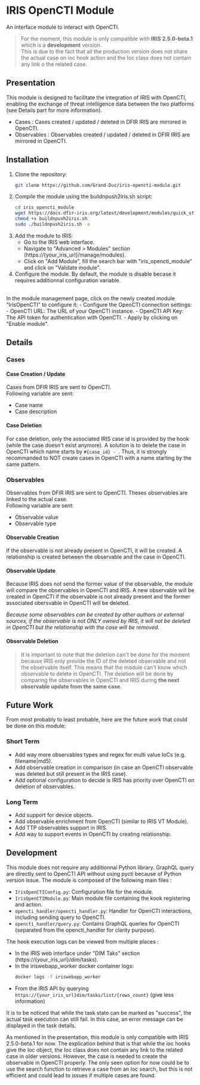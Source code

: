 # IRIS OpenCTI Module
An interface module to interact with OpenCTI.
> For the moment, this module is only compatible with **IRIS 2.5.0-beta.1** which is a **development** version.</br>
> This is due to the fact that all the production version does not share the actual case on ioc hook action and the Ioc class does not contain any link o the related case.
## Presentation
This module is designed to facilitate the integration of IRIS with OpenCTI, enabling the exchange of threat intelligence data between the two platforms (see Details part for more information).
- Cases : Cases created / updated / deleted in DFIR IRIS are mirrored in OpenCTI.
- Observables : Observables created / updated / deleted in DFIR IRIS are mirrored in OpenCTI.
## Installation
1. Clone the repository:
   ```bash
   git clone https://github.com/Grand-Duc/iris-opencti-module.git
    ```
2. Compile the module using the buildnpush2iris.sh script:
    ```bash
    cd iris_opencti_module
    wget https://docs.dfir-iris.org/latest/development/modules/quick_start/buildnpush2iris.sh
    chmod +x buildnpush2iris.sh
    sudo ./buildnpush2iris.sh -a
    ```
3. Add the module to IRIS:
   - Go to the IRIS web interface.
   - Navigate to "Advanced > Modules" section (https://{your_iris_url}/manage/modules).
   - Click on "Add Module", fill the search bar with "iris_opencti_module" and click on "Validate module".
4. Configure the module.
By default, the module is disable becase it requires additionnal configuration variable.
</br>
In the module management page, click on the newly created module "IrisOpenCTI" to configure it:
   - Configure the OpenCTI connection settings:
     - OpenCTI URL: The URL of your OpenCTI instance.
     -  OpenCTI API Key: The API token for authentication with OpenCTI.
   - Apply by clicking on "Enable module".

## Details
### Cases
#### Case Creation / Update
Cases from DFIR IRIS are sent to OpenCTI.
</br>
Following variable are sent:
- Case name
- Case description

#### Case Deletion
For case deletion, only the associated IRIS case id is provided by the hook (while the case doesn't exist anymore). A solution is to delete the case in OpenCTI which name starts by `#{case_id} - `. Thus, it is strongly recommanded to NOT create cases in OpenCTI with a name starting by the same pattern.

### Observables
Observables from DFIR IRIS are sent to OpenCTI. Theses observables are linked to the actual case.
</br>
Following variable are sent:
- Observable value
- Observable type

#### Observable Creation
If the observable is not already present in OpenCTI, it will be created. A relationship is created between the observable and the case in OpenCTI.
#### Observable Update
Because IRIS does not send the former value of the observable, the module will compare the observables in OpenCTI and IRIS. A new observable will be created in OpenCTI if the observable is not already present and the former associated obersvable in OpenCTI will be deleted.

*Because some observables can be created by other authors or external sources, if the observable is not ONLY owned by IRIS, it will not be deleted in OpenCTI but the relationship with the case will be removed.*
#### Observable Deletion
> It is important to note that the deletion can't be done for the moment because IRIS only provide the ID of the deleted observable and not the observable itself. This means that the module can't know which observable to delete in OpenCTI. The deletion will be done by comparing the observables in OpenCTI and IRIS during **the next observable update from the same case**.


## Future Work
From most probably to least probable, here are the future work that could be done on this module:
### Short Term
- Add way more observables types and regex for multi value IoCs (e.g. filename|md5).
- Add observable creation in comparison (in case an OpenCTI observable was deleted but still present in the IRIS case).
- Add optional configuration to decide is IRIS has priority over OpenCTI on deletion of observables.
### Long Term
- Add support for device objects.
- Add observable enrichment from OpenCTI (similar to IRIS VT Module).
- Add TTP observables support in IRIS.
- Add way to support events in OpenCTI by creating relationship.

## Development
This module does not require any additionnal Python library. GraphQL query are directly sent to OpenCTI API without using pycti because of Python version issue.
The module is composed of the following main files :
- `IrisOpenCTIConfig.py`: Configuration file for the module.
- `IrisOpenCTIModule.py`: Main module file containing the kook registering and action.
- `opencti_handler/opencti_handler.py`: Handler for OpenCTI interactions, including sending query to OpenCTI.
- `opencti_handler/query.py`: Contains GraphQL queries for OpenCTI (separated from the opencti_handler for clarity purpose).

The hook execution logs can be viewed from multiple places :
- In the IRIS web interface under "DIM Taks" section (https://{your_iris_url}/dim/tasks).
- In the iriswebapp_worker docker container logs:
  ```bash
  docker logs -f iriswebapp_worker
  ```
- From the IRIS API by querying `https://{your_iris_url}dim/tasks/list/{rows_count}` (give less information)

It is to be noticed that while the task state can be marked as "success", the actual task execution can still fail. In this case, an error message can be displayed in the task details.

As mentioned in the presentation, this module is only compatible with IRIS 2.5.0-beta.1 for now. The explication behind that is that while the ioc hooks give the Ioc object, the Ioc class does not contain any link to the related case in older versions. However, the case is needed to create the observable in OpenCTI properly. The only seen option for now could be to use the search function to retrieve a case from an Ioc search, but this is not efficient and could lead to issues if multiple cases are found.